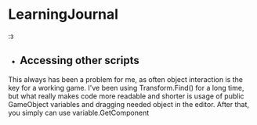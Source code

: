 # LearningJournal

:з
* ##  Accessing other scripts
This always has been a problem for me, as often object interaction is the key for a working game. I've been using Transform.Find() for a long time, but what really makes code more readable and shorter is usage of public GameObject variables and dragging needed object in the editor. After that, you simply can use variable.GetComponent<script>() to access everything you need. 
